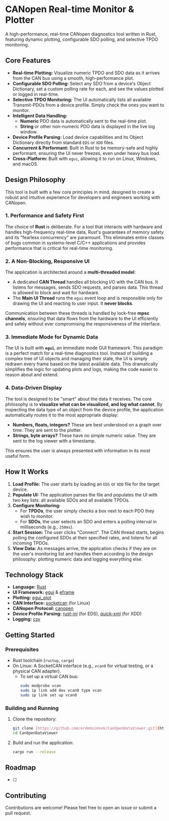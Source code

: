 # CANopen Real-time Monitor & Plotter


A high-performance, real-time CANopen diagnostics tool written in Rust, featuring dynamic plotting, configurable SDO polling, and selective TPDO monitoring.


## Core Features

* **Real-time Plotting:** Visualize numeric TPDO and SDO data as it arrives from the CAN bus using a smooth, high-performance plot.
* **Configurable SDO Polling:** Select any SDO from a device's Object Dictionary, set a custom polling rate for each, and see the values plotted or logged in real-time.
* **Selective TPDO Monitoring:** The UI automatically lists all available Transmit-PDOs from a device profile. Simply check the ones you want to monitor.
* **Intelligent Data Handling:**
    * **Numeric** PDO data is automatically sent to the real-time plot.
    * **String** or other non-numeric PDO data is displayed in the live log window.
* **Device Profile Parsing:** Load device capabilities and its Object Dictionary directly from standard `EDS` or `XDD` files.
* **Concurrent & Performant:** Built in Rust to be memory-safe and highly performant, ensuring the UI never freezes, even under heavy bus load.
* **Cross-Platform:** Built with `egui`, allowing it to run on Linux, Windows, and macOS.

## Design Philosophy

This tool is built with a few core principles in mind, designed to create a robust and intuitive experience for developers and engineers working with CANopen.

### 1. Performance and Safety First

The choice of **Rust** is deliberate. For a tool that interacts with hardware and handles high-frequency real-time data, Rust's guarantees of memory safety and its "fearless concurrency" are paramount. This eliminates entire classes of bugs common in systems-level C/C++ applications and provides performance that is critical for real-time monitoring.

### 2. A Non-Blocking, Responsive UI

The application is architected around a **multi-threaded model**:
* A dedicated **CAN Thread** handles all blocking I/O with the CAN bus. It listens for messages, sends SDO requests, and parses data. This thread is allowed to block and wait for hardware.
* The **Main UI Thread** runs the `egui` event loop and is responsible only for drawing the UI and reacting to user input. It **never blocks**.

Communication between these threads is handled by lock-free **mpsc channels**, ensuring that data flows from the hardware to the UI efficiently and safely without ever compromising the responsiveness of the interface.

### 3. Immediate Mode for Dynamic Data

The UI is built with **`egui`**, an immediate mode GUI framework. This paradigm is a perfect match for a real-time diagnostics tool. Instead of building a complex tree of UI objects and managing their state, the UI is simply redrawn every frame based on the latest available data. This dramatically simplifies the logic for updating plots and logs, making the code easier to reason about and extend.

### 4. Data-Driven Display

The tool is designed to be "smart" about the data it receives. The core philosophy is to **visualize what can be visualized, and log what cannot**. By inspecting the data type of an object from the device profile, the application automatically routes it to the most appropriate display:
* **Numbers, floats, integers?** These are best understood on a graph over time. They are sent to the plotter.
* **Strings, byte arrays?** These have no simple numeric value. They are sent to the log viewer with a timestamp.

This ensures the user is always presented with information in its most useful form.

## How It Works

1.  **Load Profile:** The user starts by loading an `EDS` or `XDD` file for the target device.
2.  **Populate UI:** The application parses the file and populates the UI with two key lists: all available SDOs and all available TPDOs.
3.  **Configure Monitoring:**
    * For **TPDOs**, the user simply checks a box next to each PDO they wish to monitor.
    * For **SDOs**, the user selects an SDO and enters a polling interval in milliseconds (e.g., `250ms`).
4.  **Start Session:** The user clicks "Connect". The CAN thread starts, begins polling the configured SDOs at their specified rates, and listens for all incoming TPDOs.
5.  **View Data:** As messages arrive, the application checks if they are on the user's monitoring list and handles them according to the design philosophy: plotting numeric data and logging everything else.

## Technology Stack

* **Language:** [Rust](https://www.rust-lang.org/)
* **UI Framework:** [egui](https://github.com/emilk/egui) & [eframe](https://github.com/emilk/eframe_template)
* **Plotting:** [egui_plot](https://crates.io/crates/egui_plot)
* **CAN Interface:** [socketcan](https://crates.io/crates/socketcan) (for Linux)
* **CANopen Protocol:** [canopen](https://crates.io/crates/canopen)
* **Device Profile Parsing:** [rust-ini](https://crates.io/crates/rust-ini) (for EDS), [quick-xml](https://crates.io/crates/quick-xml) (for XDD)
* **Logging:** [csv](https://crates.io/crates/csv)

## Getting Started

### Prerequisites

* Rust toolchain (`rustup`, `cargo`)
* On Linux: A SocketCAN interface (e.g., `vcan0` for virtual testing, or a physical CAN adapter).
    * To set up a virtual CAN bus:
        ```bash
        sudo modprobe vcan
        sudo ip link add dev vcan0 type vcan
        sudo ip link set up vcan0
        ```

### Building and Running

1.  Clone the repository:
    ```bash
    git clone [https://github.com/erdemsimsek/CanOpenDataViewer.git](https://github.com/erdemsimsek/CanOpenDataViewer.git)
    cd CanOpenDataViewer
    ```

2.  Build and run the application:
    ```bash
    cargo run --release
    ```

## Roadmap

* [ ] 

## Contributing

Contributions are welcome! Please feel free to open an issue or submit a pull request.
